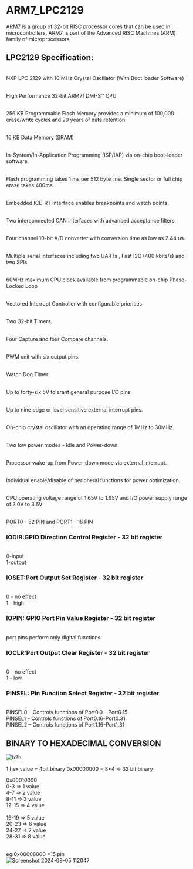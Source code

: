 # ARM7_LPC2129

ARM7 is a group of 32-bit RISC processor cores that can be used in microcontrollers. ARM7 is part of the Advanced RISC Machines (ARM) family of microprocessors.

## LPC2129 Specification:

<br> NXP LPC 2129 with 10 MHz Crystal Oscillator (With Boot loader Software)

<br> High Performance 32-bit ARM7TDMI-S™ CPU

<br> 256 KB Programmable Flash Memory provides a minimum of 100,000 erase/write cycles and 20 years of data retention.

<br> 16 KB Data Memory (SRAM)

<br> In-System/In-Application Programming (ISP/IAP) via on-chip boot-loader software. 

<br> Flash programming takes 1 ms per 512 byte line. Single sector or full chip erase takes 400ms.

<br> Embedded ICE-RT interface enables breakpoints and watch points.

<br> Two interconnected CAN interfaces with advanced acceptance filters

<br> Four channel 10-bit A/D converter with conversion time as low as 2.44 us.

<br> Multiple serial interfaces including two UARTs , Fast I2C (400 kbits/s) and two SPIs 

<br> 60MHz maximum CPU clock available from programmable on-chip Phase-Locked Loop 

<br> Vectored Interrupt Controller with configurable priorities

<br> Two 32-bit Timers. 

<br> Four Capture and four Compare channels. 

<br> PWM unit with six output pins.

<br> Watch Dog Timer

<br> Up to forty-six 5V tolerant general purpose I/O pins. 

<br> Up to nine edge or level sensitive external interrupt pins. 

<br> On-chip crystal oscillator with an operating range of 1MHz to 30MHz. 

<br> Two low power modes - Idle and Power-down. 

<br> Processor wake-up from Power-down mode via external interrupt. 

<br> Individual enable/disable of peripheral functions for power optimization. 

<br> CPU operating voltage range of 1.65V to 1.95V and I/O power supply range of 3.0V to 3.6V

<br> PORT0 - 32 PIN  and  PORT1 - 16 PIN

### IODIR:GPIO Direction Control Register - 32 bit register
<br> 0-input
<br> 1-output

### IOSET:Port Output Set Register - 32 bit register
<br> 0 - no effect
<br> 1 - high

### IOPIN: GPIO Port Pin Value Register - 32 bit register
<br> port pins perform only digital functions

### IOCLR:Port Output Clear Register - 32 bit register
<br> 0 - no effect
<br> 1 - low

### PINSEL: Pin Function Select Register - 32 bit register
<br> PINSEL0 – Controls functions of Port0.0 – Port0.15
<br> PINSEL1 – Controls functions of Port0.16-Port0.31
<br> PINSEL2 – Controls functions of Port1.16-Port1.31


## BINARY TO HEXADECIMAL CONVERSION

![b2h](https://github.com/user-attachments/assets/c38418aa-aa48-46aa-bb84-6c4d9ac992a4)

1 hex value = 4bit binary
0x00000000 = 8*4 => 32 bit binary


0x00010000
<br> 0-3  => 1 value
<br> 4-7  => 2 value
<br> 8-11  => 3 value
<br> 12-15  => 4 value    
<br> 16-19  => 5 value
<br> 20-23  => 6 value
<br> 24-27  => 7 value
<br> 28-31  => 8 value

<br> eg:0x00008000 =15 pin
<br>
![Screenshot 2024-09-05 112047](https://github.com/user-attachments/assets/2e012987-4a5d-4aea-95b6-f4e586099a23)


  



